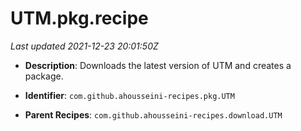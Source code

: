 # UTM.pkg.recipe

_Last updated 2021-12-23 20:01:50Z_

- **Description**: Downloads the latest version of UTM and creates a package.

- **Identifier**: `com.github.ahousseini-recipes.pkg.UTM`

- **Parent Recipes**: `com.github.ahousseini-recipes.download.UTM`
